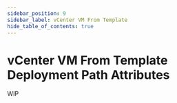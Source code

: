 ```yaml
---
sidebar_position: 9
sidebar_label: vCenter VM From Template
hide_table_of_contents: true
---
```


# vCenter VM From Template Deployment Path Attributes

WIP